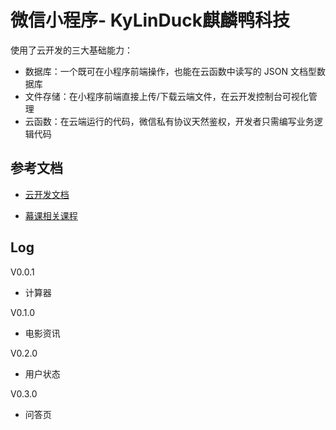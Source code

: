 # 微信小程序- KyLinDuck麒麟鸭科技

使用了云开发的三大基础能力：

- 数据库：一个既可在小程序前端操作，也能在云函数中读写的 JSON 文档型数据库
- 文件存储：在小程序前端直接上传/下载云端文件，在云开发控制台可视化管理
- 云函数：在云端运行的代码，微信私有协议天然鉴权，开发者只需编写业务逻辑代码

## 参考文档

- [云开发文档](https://developers.weixin.qq.com/miniprogram/dev/wxcloud/basis/getting-started.html)

- [幕课相关课程](https://www.imooc.com/learn/1121)

## Log

V0.0.1
- 计算器

V0.1.0
- 电影资讯

V0.2.0
- 用户状态

V0.3.0
- 问答页
